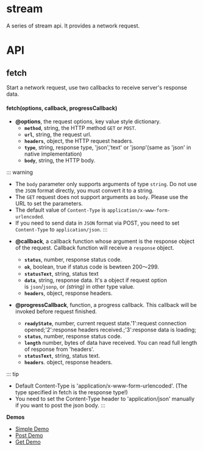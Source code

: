 # stream

A series of stream api. It provides a network request.

# API

## fetch

Start a network request, use two callbacks to receive server's response data.

#### fetch(options, callback, progressCallback)

* **@options**, the request options, key value style dictionary.
    * **`method`**, string, the HTTP method `GET` or `POST`.
    * **`url`**, string, the request url.
    * **`headers`**, object, the HTTP request headers.
    * **`type`**, string, response type, 'json','text' or 'jsonp'(same as 'json' in native implementation)
    * **`body`**, string, the HTTP body.

::: warning
- The `body` parameter only supports arguments of type `string`. Do not use the `JSON` format directly, you must convert it to a string.
- The `GET` request does not support arguments as `body`. Please use the URL to set the parameters.
- The default value of `Content-Type` is `application/x-www-form-urlencoded`.
- If you need to send data in `JSON` format via POST, you need to set `Content-Type` to `application/json`.
:::

* **@callback**, a callback function whose argument is the response object of the request. Callback function will receive a `response` object.
    * **`status`**, number, response status code.
    * **`ok`**, boolean, true if status code is bewteen 200～299.
    * **`statusText`**, string, status text
    * **`data`**, string, response data. It's a object if request option is `json`/`jsonp`, or *(string)* in other type value.
    * **`headers`**, object, response headers.

* **@progressCallback**, function, a progress callback. This callback will be invoked before request finished.
    * **`readyState`**, number, current request state.'1':request connection opened;'2':response headers received.;'3':response data is loading;
    * **`status`**, number, response status code.
    * **`length`** number, bytes of data have received. You can read full length of response from 'headers'.
    * **`statusText`**, string, status text.
    * **`headers`**. object, response headers.

::: tip
- Default Content-Type is 'application/x-www-form-urlencoded'. (The type specified in fetch is the response type!)
- You need to set the Content-Type header to 'application/json' manually if you want to post the json body.
:::

**Demos**
- [Simple Demo](http://dotwe.org/vue/80b21a0fce98acdffad96c57b2eadd1d)
- [Post Demo](http://dotwe.org/vue/6dd65122144d9ad26594c0f900c75cd4)
- [Get Demo](http://dotwe.org/vue/892bd1c977b61762baca8e02a65b6d97)
